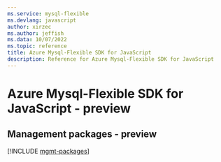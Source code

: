 ```yaml
---
ms.service: mysql-flexible
ms.devlang: javascript
author: xirzec
ms.author: jeffish
ms.data: 10/07/2022
ms.topic: reference
title: Azure Mysql-Flexible SDK for JavaScript
description: Reference for Azure Mysql-Flexible SDK for JavaScript
---
```

# Azure Mysql-Flexible SDK for JavaScript - preview

## Management packages - preview
[!INCLUDE [mgmt-packages](mysql-flexible-mgmt-index.md)]
